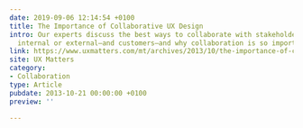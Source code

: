 ```yaml
---
date: 2019-09-06 12:14:54 +0100
title: The Importance of Collaborative UX Design
intro: Our experts discuss the best ways to collaborate with stakeholders—whether
  internal or external—and customers—and why collaboration is so important.
link: https://www.uxmatters.com/mt/archives/2013/10/the-importance-of-collaborative-ux-design.php
site: UX Matters
category:
- Collaboration
type: Article
pubdate: 2013-10-21 00:00:00 +0100
preview: ''

---
```

